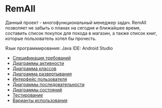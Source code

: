 # RemAll
Данный проект - многофункциональный менеджер задач.
RemAll позволяет не забыть о планах на сегодня и ближайшее время, составить список покупок для похода в магазин, а также список книг, которые пользователь хотел бы прочесть.

Язык программирования: Java
IDE: Android Studio

- [Спецификация требований](https://github.com/fedosenk0/RemAll/blob/master/Docs/SRS.md)
- [Диаграммы активности](https://github.com/fedosenk0/RemAll/tree/master/Docs/Activity)
- [Диаграмма классов](https://github.com/fedosenk0/RemAll/tree/master/Docs/Class)
- [Диаграмма развертывания](https://github.com/fedosenk0/RemAll/tree/master/Docs/Deployment)
- [Интерфейс пользователя](https://github.com/fedosenk0/RemAll/tree/master/Docs/Mockups)
- [Диаграммы последовательности](https://github.com/fedosenk0/RemAll/tree/master/Docs/Sequence)
- [Диаграммы состояний](https://github.com/fedosenk0/RemAll/tree/master/Docs/State)
- [Тестирование](https://github.com/fedosenk0/RemAll/tree/master/Docs/Testing)
- [Варианты использования](https://github.com/fedosenk0/RemAll/tree/master/Docs/UseCase)
